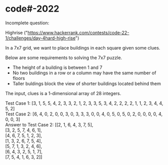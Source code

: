 # code#-2022

Incomplete question: 

Highrise ("https://www.hackerrank.com/contests/code-22-1/challenges/day-4hard-high-rise")

In a 7x7 grid, we want to place buildings in each square given some clues.

Below are some requirements to solving the 7x7 puzzle.
- The height of a building is between 1 and 7
- No two buildings in a row or a column may have the same number of floors
- Taller buldings block the view of shorter buildings located behind them

The input, clues is a 1-dimensional array of 28 integers.

Test Case 1: [3, 1, 5, 5, 4, 2, 3, 3, 2, 1, 2, 3, 3, 5, 3, 4, 2, 2, 2, 2, 1, 1, 2, 3, 4, 4, 5, 2]  
Test Case 2: [6, 4, 0, 2, 0, 0, 3, 0, 3, 3, 3, 0, 0, 4, 0, 5, 0, 5, 0, 2, 0, 0, 0, 0, 4, 0, 0, 3]  
Answer to Test Case 2: [[2, 1, 6, 4, 3, 7, 5],   
                       [3, 2, 5, 7, 4, 6, 1],   
                       [4, 6, 7, 5, 1, 2, 3],   
                       [1, 3, 2, 6, 7, 5, 4],   
                       [5, 7, 1, 3, 2, 4, 6],   
                       [6, 4, 3, 2, 5, 1, 7],   
                       [7, 5, 4, 1, 6, 3, 2]]  
